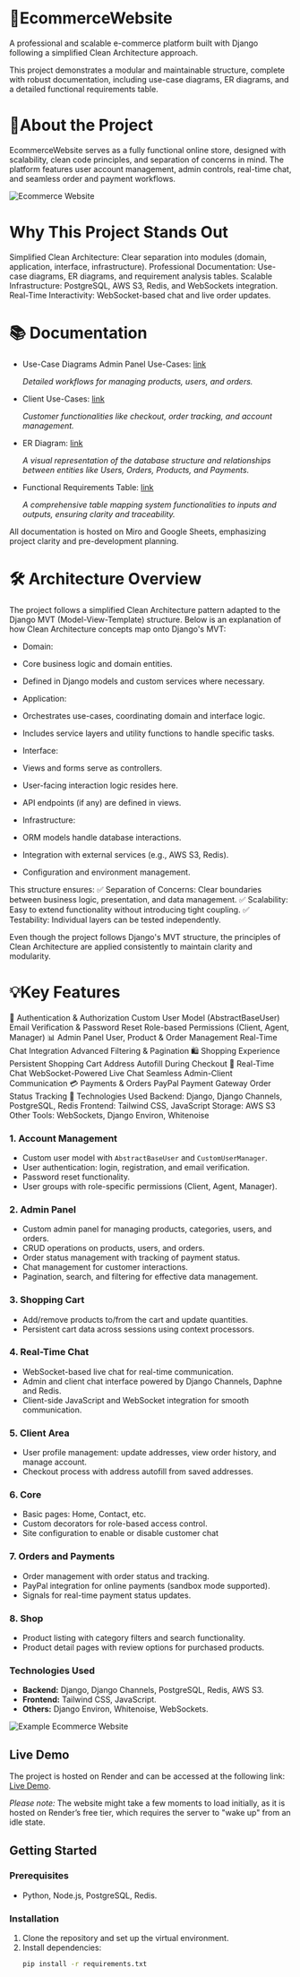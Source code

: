 # 🛒EcommerceWebsite
A professional and scalable e-commerce platform built with Django following a simplified Clean Architecture approach.

This project demonstrates a modular and maintainable structure, complete with robust documentation, including use-case diagrams, ER diagrams, and a detailed functional requirements table.


# 🚀About the Project
EcommerceWebsite serves as a fully functional online store, designed with scalability, clean code principles, and separation of concerns in mind. The platform features user account management, admin controls, real-time chat, and seamless order and payment workflows.

![Ecommerce Website](https://github.com/user-attachments/assets/9fd1dee8-650d-43d8-b559-2499a2dc7dbb)

# Why This Project Stands Out
Simplified Clean Architecture: Clear separation into modules (domain, application, interface, infrastructure).
Professional Documentation: Use-case diagrams, ER diagrams, and requirement analysis tables.
Scalable Infrastructure: PostgreSQL, AWS S3, Redis, and WebSockets integration.
Real-Time Interactivity: WebSocket-based chat and live order updates.
# 📚 Documentation
+ Use-Case Diagrams
Admin Panel Use-Cases: [link](https://miro.com/app/board/uXjVLFDsZIw=/?share_link_id=486442718649)

  *Detailed workflows for managing products, users, and orders.*


+ Client Use-Cases: [link](https://miro.com/app/board/uXjVLFMSWmw=/?share_link_id=364783148560)
  
  *Customer functionalities like checkout, order tracking, and account management.*

+ ER Diagram: [link](https://miro.com/app/board/uXjVLFfztEY=/?share_link_id=13656592557)
  
  *A visual representation of the database structure and relationships between entities like Users, Orders, Products, and Payments.*

+ Functional Requirements Table: [link](https://docs.google.com/spreadsheets/d/1C8ueSmLesP9aJSpkPhJmyz85gJ8oASZDgeh0eb0EDaQ/edit?gid=0#gid=0)
  
  *A comprehensive table mapping system functionalities to inputs and outputs, ensuring clarity and traceability.*

All documentation is hosted on Miro and Google Sheets, emphasizing project clarity and pre-development planning.

# 🛠️ Architecture Overview
The project follows a simplified Clean Architecture pattern adapted to the Django MVT (Model-View-Template) structure. Below is an explanation of how Clean Architecture concepts map onto Django's MVT:

+ Domain:
 + Core business logic and domain entities.
 + Defined in Django models and custom services where necessary.
 
+ Application:
 + Orchestrates use-cases, coordinating domain and interface logic.
 + Includes service layers and utility functions to handle specific tasks.
 
+ Interface:
 + Views and forms serve as controllers.
 + User-facing interaction logic resides here.
 + API endpoints (if any) are defined in views.

+ Infrastructure:
 + ORM models handle database interactions.
 + Integration with external services (e.g., AWS S3, Redis).
 + Configuration and environment management.

This structure ensures:
✅ Separation of Concerns: Clear boundaries between business logic, presentation, and data management.
✅ Scalability: Easy to extend functionality without introducing tight coupling.
✅ Testability: Individual layers can be tested independently.

Even though the project follows Django's MVT structure, the principles of Clean Architecture are applied consistently to maintain clarity and modularity.


# 💡Key Features

🔑 Authentication & Authorization
Custom User Model (AbstractBaseUser)
Email Verification & Password Reset
Role-based Permissions (Client, Agent, Manager)
📊 Admin Panel
User, Product & Order Management
Real-Time Chat Integration
Advanced Filtering & Pagination
🛍️ Shopping Experience
Persistent Shopping Cart
Address Autofill During Checkout
💬 Real-Time Chat
WebSocket-Powered Live Chat
Seamless Admin-Client Communication
💳 Payments & Orders
PayPal Payment Gateway
Order Status Tracking
🧩 Technologies Used
Backend: Django, Django Channels, PostgreSQL, Redis
Frontend: Tailwind CSS, JavaScript
Storage: AWS S3
Other Tools: WebSockets, Django Environ, Whitenoise


### 1. Account Management
- Custom user model with `AbstractBaseUser` and `CustomUserManager`.
- User authentication: login, registration, and email verification.
- Password reset functionality.
- User groups with role-specific permissions (Client, Agent, Manager).

### 2. Admin Panel
- Custom admin panel for managing products, categories, users, and orders.
- CRUD operations on products, users, and orders.
- Order status management with tracking of payment status.
- Chat management for customer interactions.
- Pagination, search, and filtering for effective data management.

### 3. Shopping Cart
- Add/remove products to/from the cart and update quantities.
- Persistent cart data across sessions using context processors.

### 4. Real-Time Chat
- WebSocket-based live chat for real-time communication.
- Admin and client chat interface powered by Django Channels, Daphne and Redis.
- Client-side JavaScript and WebSocket integration for smooth communication.

### 5. Client Area
- User profile management: update addresses, view order history, and manage account.
- Checkout process with address autofill from saved addresses.

### 6. Core
- Basic pages: Home, Contact, etc.
- Custom decorators for role-based access control.
- Site configuration to enable or disable customer chat

### 7. Orders and Payments
- Order management with order status and tracking.
- PayPal integration for online payments (sandbox mode supported).
- Signals for real-time payment status updates.

### 8. Shop
- Product listing with category filters and search functionality.
- Product detail pages with review options for purchased products.

### Technologies Used
- **Backend:** Django, Django Channels, PostgreSQL, Redis, AWS S3.
- **Frontend:** Tailwind CSS, JavaScript.
- **Others:** Django Environ, Whitenoise, WebSockets.


![Example Ecommerce Website](https://github.com/user-attachments/assets/283f5852-abf9-4bcc-a568-e17fa05ce718)

## Live Demo

The project is hosted on Render and can be accessed at the following link: [Live Demo](https://ecommercewebsite-zcj7.onrender.com).

*Please note:* The website might take a few moments to load initially, as it is hosted on Render’s free tier, which requires the server to "wake up" from an idle state.


## Getting Started

### Prerequisites
- Python, Node.js, PostgreSQL, Redis.

### Installation
1. Clone the repository and set up the virtual environment.
2. Install dependencies:
   ```bash
   pip install -r requirements.txt
